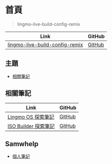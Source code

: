 

# 首頁

> lingmo-live-build-config-remix

| Link | GitHub |
| ---- | ------ |
| [lingmo-live-build-config-remix](https://samwhelp.github.io/lingmo-live-build-config-remix/) | [GitHub](https://github.com/samwhelp/lingmo-live-build-config-remix) |




## 主題

* [相關筆記](#相關筆記)




## 相關筆記

| Link | GitHub |
| ---- | ------ |
| [Lingmo OS 探索筆記](https://samwhelp.github.io/note-about-lingmo/) | [GitHub](https://github.com/samwhelp/note-about-lingmo) |
| [ISO Builder 探索筆記](https://samwhelp.github.io/note-about-iso-builder/) | [GitHub](https://github.com/samwhelp/note-about-iso-builder) |




## Samwhelp

* [個人筆記](https://samwhelp.github.io/book/)
